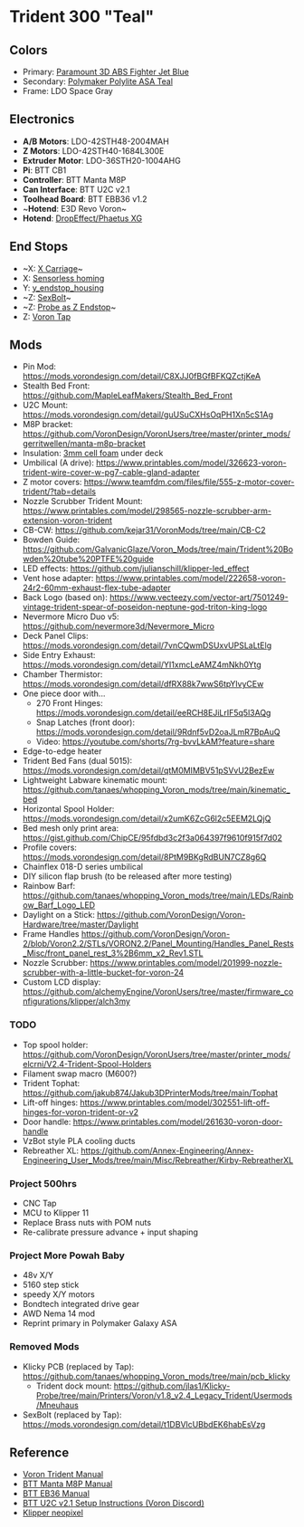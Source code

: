 # Trident 300 "Teal"

## Colors
  - Primary: [Paramount 3D ABS Fighter Jet Blue](https://www.paramount-3d.com/product-page/abs-pantone-fighter-jet-blue-7546c-1-75mm-1kg-filament-fbrl50087546c)
  - Secondary: [Polymaker Polylite ASA Teal](https://us.polymaker.com/products/polylite-asa?variant=40294530940985)
  - Frame: LDO Space Gray

## Electronics
 - **A/B Motors**: LDO-42STH48-2004MAH
 - **Z Motors**: LDO-42STH40-1684L300E
 - **Extruder Motor**: LDO-36STH20-1004AHG
 - **Pi**: BTT CB1
 - **Controller**: BTT Manta M8P
 - **Can Interface**: BTT U2C v2.1
 - **Toolhead Board**: BTT EBB36 v1.2
 - ~**Hotend**: E3D Revo Voron~
 - **Hotend**: [DropEffect/Phaetus XG](https://dropeffect.phaetus.com/products/xg-hotend)

## End Stops
 - ~X: [X Carriage](https://github.com/VoronDesign/Voron-Stealthburner/tree/main/STLs/X_Carriage)~
 - X: [Sensorless homing](https://mmone.github.io/klipper/Sensorless_Homing.html)
 - Y: [y_endstop_housing](https://github.com/VoronDesign/Voron-Trident/blob/main/STLs/Gantry/AB_Drive_Units/%5Ba%5D_y_endstop_housing.stl)
 - ~Z: [SexBolt](https://mods.vorondesign.com/detail/t1DBVlcUBbdEK6habEsVzg)~ 
 - ~Z: [Probe as Z Endstop](https://github.com/Klipper3d/klipper/blob/master/config/sample-probe-as-z-endstop.cfg)~
 - Z: [Voron Tap](https://github.com/VoronDesign/Voron-Tap)

## Mods
 - Pin Mod: https://mods.vorondesign.com/detail/C8XJJ0fBGfBFKQZctjKeA
 - Stealth Bed Front: https://github.com/MapleLeafMakers/Stealth_Bed_Front
 - U2C Mount: https://mods.vorondesign.com/detail/guUSuCXHsOqPH1Xn5cS1Ag 
 - M8P bracket: https://github.com/VoronDesign/VoronUsers/tree/master/printer_mods/gerritwellen/manta-m8p-bracket
 - Insulation: [3mm cell foam](https://www.amazon.com/dp/B01KX94XE6?psc=1&ref=ppx_yo2ov_dt_b_product_details) under deck
 - Umbilical (A drive): https://www.printables.com/model/326623-voron-trident-wire-cover-w-pg7-cable-gland-adapter
 - Z motor covers: https://www.teamfdm.com/files/file/555-z-motor-cover-trident/?tab=details
 - Nozzle Scrubber Trident Mount: https://www.printables.com/model/298565-nozzle-scrubber-arm-extension-voron-trident
 - CB-CW: https://github.com/kejar31/VoronMods/tree/main/CB-C2
 - Bowden Guide: https://github.com/GalvanicGlaze/Voron_Mods/tree/main/Trident%20Bowden%20tube%20PTFE%20guide
 - LED effects: https://github.com/julianschill/klipper-led_effect
 - Vent hose adapter: https://www.printables.com/model/222658-voron-24r2-60mm-exhaust-flex-tube-adapter
 - Back Logo (based on): https://www.vecteezy.com/vector-art/7501249-vintage-trident-spear-of-poseidon-neptune-god-triton-king-logo
 - Nevermore Micro Duo v5: https://github.com/nevermore3d/Nevermore_Micro
 - Deck Panel Clips: https://mods.vorondesign.com/detail/7vnCQwmDSUxvUPSLaLtElg
 - Side Entry Exhaust: https://mods.vorondesign.com/detail/YI1xmcLeAMZ4mNkh0Ytg
 - Chamber Thermistor: https://mods.vorondesign.com/detail/dfRX88k7wwS6tpYlvyCEw
 - One piece door with...
   - 270 Front Hinges: https://mods.vorondesign.com/detail/eeRCH8EJiLrIF5q5l3AQg
   - Snap Latches (front door): https://mods.vorondesign.com/detail/9Rdnf5vD2oaJLmR7BpAuQ
   - Video: https://youtube.com/shorts/7rg-bvvLkAM?feature=share
 - Edge-to-edge heater
 - Trident Bed Fans (dual 5015): https://mods.vorondesign.com/detail/qtM0MIMBV51pSVvU2BezEw
 - Lightweight Labware kinematic mount: https://github.com/tanaes/whopping_Voron_mods/tree/main/kinematic_bed
 - Horizontal Spool Holder: https://mods.vorondesign.com/detail/x2umK6ZcG6l2c5EEM2LQjQ
 - Bed mesh only print area: https://gist.github.com/ChipCE/95fdbd3c2f3a064397f9610f915f7d02
 - Profile covers: https://mods.vorondesign.com/detail/8PtM9BKgRdBUN7CZ8g6Q
 - Chainflex 018-D series umbilical
 - DIY silicon flap brush (to be released after more testing)
 - Rainbow Barf: https://github.com/tanaes/whopping_Voron_mods/tree/main/LEDs/Rainbow_Barf_Logo_LED
 - Daylight on a Stick: https://github.com/VoronDesign/Voron-Hardware/tree/master/Daylight
 - Frame Handles https://github.com/VoronDesign/Voron-2/blob/Voron2.2/STLs/VORON2.2/Panel_Mounting/Handles_Panel_Rests_Misc/front_panel_rest_3%2B6mm_x2_Rev1.STL
  - Nozzle Scrubber: https://www.printables.com/model/201999-nozzle-scrubber-with-a-little-bucket-for-voron-24
  - Custom LCD display: https://github.com/alchemyEngine/VoronUsers/tree/master/firmware_configurations/klipper/alch3my
 
### TODO
 - Top spool holder: https://github.com/VoronDesign/VoronUsers/tree/master/printer_mods/elcrni/V2.4-Trident-Spool-Holders
 - Filament swap macro (M600?)
 - Trident Tophat: https://github.com/jakub874/Jakub3DPrinterMods/tree/main/Tophat
 - Lift-off hinges: https://www.printables.com/model/302551-lift-off-hinges-for-voron-trident-or-v2
 - Door handle: https://www.printables.com/model/261630-voron-door-handle
 - VzBot style PLA cooling ducts
 - Rebreather XL: https://github.com/Annex-Engineering/Annex-Engineering_User_Mods/tree/main/Misc/Rebreather/Kirby-RebreatherXL

### Project 500hrs
 - CNC Tap
 - MCU to Klipper 11
 - Replace Brass nuts with POM nuts
 - Re-calibrate pressure advance + input shaping

### Project More Powah Baby
 - 48v X/Y
 - 5160 step stick
 - speedy X/Y motors
 - Bondtech integrated drive gear
 - AWD Nema 14 mod
 - Reprint primary in Polymaker Galaxy ASA

### Removed Mods
 - Klicky PCB (replaced by Tap): https://github.com/tanaes/whopping_Voron_mods/tree/main/pcb_klicky
   - Trident dock mount: https://github.com/jlas1/Klicky-Probe/tree/main/Printers/Voron/v1.8_v2.4_Legacy_Trident/Usermods/Mneuhaus
 - SexBolt (replaced by Tap): https://mods.vorondesign.com/detail/t1DBVlcUBbdEK6habEsVzg
  
## Reference
 - [Voron Trident Manual](https://github.com/VoronDesign/Voron-Trident/tree/main/Manual)
 - [BTT Manta M8P Manual](https://github.com/bigtreetech/Manta-M8P/blob/master/BIGTREETECH%20MANTA%20M8P%20V1.0%26V1.1%20User%20Manual.pdf)
 - [BTT EB36 Manual](https://github.com/bigtreetech/EBB/tree/master/EBB%20CAN%20V1.1%20(STM32G0B1)/EBB36%20CAN%20V1.1)
 - [BTT U2C v2.1 Setup Instructions (Voron Discord)](https://discord.com/channels/460117602945990666/1000794039832035530/1016059566439538759)
 - [Klipper neopixel](https://github.com/digitalninja-ro/klipper-neopixel)
